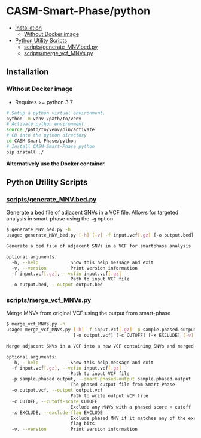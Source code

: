 # CASM-Smart-Phase/python

- [Installation](#installation)
  - [Without Docker image](#without-docker-image)
- [Python Utility Scripts](#python-utility-scripts)
  - [scripts/generate_MNV.bed.py](#scriptsgenerate_mnvbedpy)
  - [scripts/merge_vcf_MNVs.py](#scriptsmerge_vcf_mnvspy)

## Installation

### Without Docker image

- Requires >= python 3.7

```bash
# Setup a python virtual environment.
python -m venv /path/to/venv
# Activate python environment
source /path/to/venv/bin/activate
# CD into the python directory
cd CASM-Smart-Phase/python
# Install CASM-Smart-Phase python
pip install ./
```

**Alternatively use the Docker container**

## Python Utility Scripts

### [scripts/generate_MNV.bed.py](scripts/generate_MNV_bed.py)

Generate a bed file of adjacent SNVs in a VCF file. Allows for targeted analysis in smart-phase using the `-g` option

```bash
$ generate_MNV_bed.py -h
usage: generate_MNV_bed.py [-h] [-v] -f input.vcf[.gz] [-o output.bed]

Generate a bed file of adjacent SNVs in a VCF for smartphase analysis

optional arguments:
  -h, --help            Show this help message and exit
  -v, --version         Print version information
  -f input.vcf[.gz], --vcfin input.vcf[.gz]
                        Path to input VCF file
  -o output.bed, --output output.bed
```

### [scripts/merge_vcf_MNVs.py](scripts/merge_vcf_MNVs.py)

Merge MNVs from original VCF using the output from smart-phase

```bash
$ merge_vcf_MNVs.py -h
usage: merge_vcf_MNVs.py [-h] -f input.vcf[.gz] -p sample.phased.output
                         [-o output.vcf] [-c CUTOFF] [-x EXCLUDE] [-v]

Merge adjacent SNVs in a VCF into a new VCF containing SNVs and merged MNVs

optional arguments:
  -h, --help            Show this help message and exit
  -f input.vcf[.gz], --vcfin input.vcf[.gz]
                        Path to input VCF file
  -p sample.phased.output, --smart-phased-output sample.phased.output
                        The phased output file from Smart-Phase
  -o output.vcf, --output output.vcf
                        Path to write output VCF file
  -c CUTOFF, --cutoff-score CUTOFF
                        Exclude any MNVs with a phased score < cutoff
  -x EXCLUDE, --exclude-flag EXCLUDE
                        Exclude phased MNV if it matches any of the exclude
                        flag bits
  -v, --version         Print version information
```

